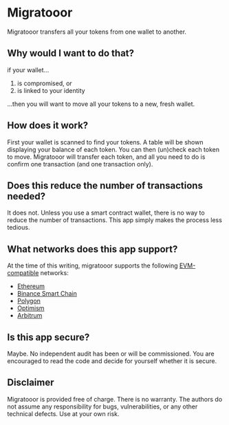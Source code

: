 # Migratooor

Migratooor transfers all your tokens from one wallet to another.

## Why would I want to do that?

if your wallet...
1. is compromised, or
2. is linked to your identity

...then you will want to move all your tokens to a new, fresh wallet.

## How does it work?

First your wallet is scanned to find your tokens. A table will be shown displaying your balance of each token. You can then (un)check each token to move. Migratooor will transfer each token, and all you need to do is confirm one transaction (and one transaction only).

## Does this reduce the number of transactions needed?

It does not. Unless you use a smart contract wallet, there is no way to reduce the number of transactions. This app simply makes the process less tedious.

## What networks does this app support?

At the time of this writing, migratooor supports the following [EVM-compatible](https://chainlist.org) networks:
* [Ethereum](https://ethereum.org)
* [Binance Smart Chain](https://www.binance.org/en/smartChain)
* [Polygon](https://polygon.technology)
* [Optimism](https://optimism.io)
* [Arbitrum](https://arbitrum.io)

## Is this app secure?

Maybe. No independent audit has been or will be commissioned. You are encouraged to read the code and decide for yourself whether it is secure.

## Disclaimer

Migratooor is provided free of charge. There is no warranty. The authors do not assume any responsibility for bugs, vulnerabilities, or any other technical defects. Use at your own risk.
